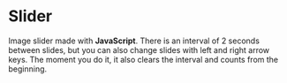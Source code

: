# Slider

Image slider made with <strong>JavaScript</strong>. There is an interval of 2 seconds between slides, but you can also change slides with left and right arrow keys.
The moment you do it, it also clears the interval and counts from the beginning.
